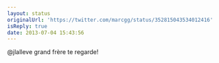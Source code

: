 ```yaml
---
layout: status
originalUrl: 'https://twitter.com/marcgg/status/352815043534012416'
isReply: true
date: 2013-07-04 15:43:56
---
```


@jlalleve grand frère
te
regarde!
